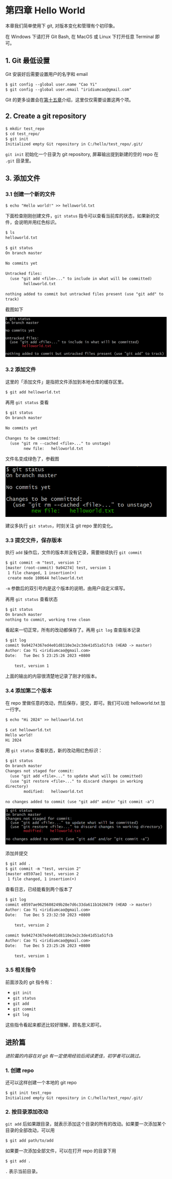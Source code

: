 # 第四章 Hello World

本章我们简单使用下 git, 对版本变化和管理有个初印象。

在 Windows 下请打开 Git Bash, 在 MacOS 或 Linux 下打开任意 Terminal 即可。

## 1. Git 最低设置

Git 安装好后需要设置用户的名字和 email

```plaintext
$ git config --global user.name "Cao Yi"
$ git config --global user.email "iridiumcao@gmail.com"
```

Git 的更多设置会在[第十五章](15.md)介绍，这里仅仅需要设置这两个项。

## 2. Create a git repository

```plaintext
$ mkdir test_repo
$ cd test_repo/
$ git init
Initialized empty Git repository in C:/hello/test_repo/.git/
```

`git init` 初始化一个目录为 git repository, 屏幕输出提到新建的空的 repo 在 `.git` 目录里。

## 3. 添加文件

### 3.1 创建一个新的文件

```plaintext
$ echo "Hello world!" >> helloworld.txt
```

下面检查刚刚创建文件，`git status` 指令可以查看当前库的状态，如果新的文件，会说明并用红色标识。

```plaintext
$ ls
helloworld.txt

$ git status
On branch master

No commits yet

Untracked files:
  (use "git add <file>..." to include in what will be committed)
        helloworld.txt

nothing added to commit but untracked files present (use "git add" to track)
```

截图如下

![](images/ch04_01_git_status.png)

### 3.2 添加文件

这里的「添加文件」是指把文件添加到本地仓库的缓存区里。

```plaintext
$ git add helloworld.txt
```

再用 `git status` 查看

```plaintext
$ git status
On branch master

No commits yet

Changes to be committed:
  (use "git rm --cached <file>..." to unstage)
        new file:   helloworld.txt
```

文件名变成绿色了，参截图

![](images/ch04_02_git_status.png)

建议多执行 `git status`，时刻关注 git repo 里的变化。

### 3.3 提交文件，保存版本

执行 `add` 操作后，文件的版本并没有记录，需要继续执行 `git commit`

```plaintext
$ git commit -m "test, version 1"
[master (root-commit) 9a94274] test, version 1
 1 file changed, 1 insertion(+)
 create mode 100644 helloworld.txt
```

`-m` 参数后的双引号内是这个版本的说明，由用户自定义填写。

再用 `git status` 查看状态

```plaintext
$ git status
On branch master
nothing to commit, working tree clean
```

看起来一切正常，所有的改动都保存了。再用 `git log` 查查版本记录

```plaintext
$ git log
commit 9a94274367ed4e01d8110e3e2c3de41d51a51fcb (HEAD -> master)
Author: Cao Yi <iridiumcao@gmail.com>
Date:   Tue Dec 5 23:25:26 2023 +0800

    test, version 1
```

上面的输出的内容很清楚地记录了刚才的版本。

### 3.4 添加第二个版本

在 repo 里做任意的改动，然后保存，提交，即可。我们可以给 helloworld.txt 加一行字。

```plaintext
$ echo "Hi 2024" >> helloworld.txt

$ cat helloworld.txt
Hello world!
Hi 2024
```

用 `git status` 查看状态，新的改动用红色标识：

```plaintext
$ git status
On branch master
Changes not staged for commit:
  (use "git add <file>..." to update what will be committed)
  (use "git restore <file>..." to discard changes in working directory)
        modified:   helloworld.txt

no changes added to commit (use "git add" and/or "git commit -a")
```

![](images/ch04_03_git_status.png)

添加并提交

```plaintext
$ git add .
$ git commit -m "test, version 2"
[master e8597ae] test, version 2
 1 file changed, 1 insertion(+)
```

查看日志，已经能看到两个版本了

```plaintext
$ git log
commit e8597ae9625608249b28e7d6c33da611b1626679 (HEAD -> master)
Author: Cao Yi <iridiumcao@gmail.com>
Date:   Tue Dec 5 23:32:50 2023 +0800

    test, version 2

commit 9a94274367ed4e01d8110e3e2c3de41d51a51fcb
Author: Cao Yi <iridiumcao@gmail.com>
Date:   Tue Dec 5 23:25:26 2023 +0800

    test, version 1

```

### 3.5 相关指令

前面涉及的 git 指令有：

* `git init`
* `git status`
* `git add`
* `git commit`
* `git log`

这些指令看起来都还比较好理解，顾名思义即可。

## 进阶篇

_进阶篇的内容在对 git 有一定使用经验后阅读更佳，初学者可以跳过。_

### 1. 创建 repo

还可以这样创建一个本地的 git repo

```plaintext
$ git init test_repo
Initialized empty Git repository in C:/hello/test_repo/.git/
```

### 2. 按目录添加改动

`git add` 后如果跟目录，就表示添加这个目录的所有的改动。如果要一次添加某个目录的全部改动，可以用

```plaintext
$ git add path/to/add
```

如果要一次添加全部文件，可以在打开 repo 的目录下用

```plaintext
$ git add .
```

`.` 表示当前目录。
